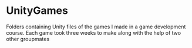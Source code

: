 # UnityGames
Folders containing Unity files of the games I made in a game development course. Each game took three weeks to make along with the help of two other groupmates
